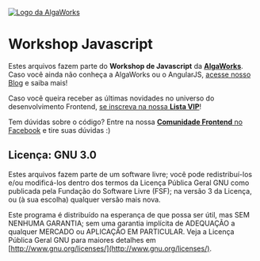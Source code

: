 [![Logo da AlgaWorks](https://www.dropbox.com/s/pdy05idwgpc2p3m/logo.png?dl=1)](http://algaworks.com)
# Workshop Javascript

Estes arquivos fazem parte do **Workshop de Javascript** da [**AlgaWorks**](http://www.algaworks.com). Caso você ainda não conheça a AlgaWorks ou o AngularJS, [acesse nosso Blog](http://blog.algaworks.com) e saiba mais!

Caso você queira receber as últimas novidades no universo do desenvolvimento Frontend, [se inscreva na nossa **Lista VIP**](http://cafe.algaworks.com/lista-vip-frontend/)! 

Tem dúvidas sobre o código? Entre na nossa [**Comunidade Frontend** no Facebook](http://alga.works/comunidadefrontend) e tire suas dúvidas :)



## Licença: GNU 3.0
Estes arquivos fazem parte de um software livre; você pode redistribuí-los e/ou modificá-los dentro dos termos da Licença Pública Geral GNU como publicada pela Fundação do Software Livre (FSF); na versão 3 da Licença, ou (à sua escolha) qualquer versão mais nova.

Este programa é distribuído na esperança de que possa ser útil, mas SEM NENHUMA GARANTIA; sem uma garantia implícita de ADEQUAÇÃO a qualquer MERCADO ou APLICAÇÃO EM PARTICULAR. Veja a Licença Pública Geral GNU para maiores detalhes em [http://www.gnu.org/licenses/](http://www.gnu.org/licenses/).